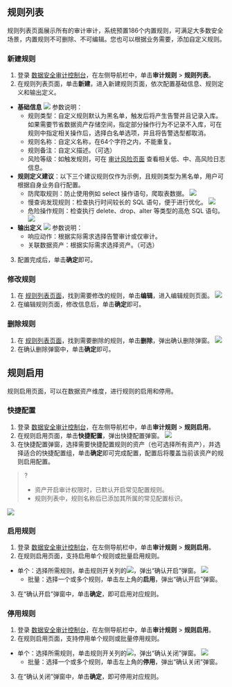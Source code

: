 ## 规则列表

规则列表页面展示所有的审计审计，系统预置186个内置规则，可满足大多数安全场景，内置规则不可删除、不可编辑。您也可以根据业务需要，添加自定义规则。

### 新建规则
1. 登录 [数据安全审计控制台](https://console.cloud.tencent.com/dsaudit)，在左侧导航栏中，单击**审计规则** > **规则列表**。
2. 在规则列表页面，单击**新建**，进入新建规则页面，依次配置基础信息、规则定义和输出定义。
  - **基础信息**
  ![](https://qcloudimg.tencent-cloud.cn/raw/0ab36b33a895f4d1f338e9dd64ae98f0.png)
	参数说明：
	 -  规则类型：自定义规则默认为黑名单，触发后将产生告警并且记录入库。如果需要节省数据资产存储空间，指定部分操作行为不记录不入库，可在规则中指定相关操作后，选择白名单选项，并且将告警选型都取消。
	 -  规则名称：自定义名称，在64个字符之内，不能重复。
	 -  规则备注：自定义描述。（可选）
	 -  风险等级：如触发规则，可在 [审计风险页面](https://console.cloud.tencent.com/dsaudit/risk) 查看相关低、中、高风险日志信息。
 - **规则定义建议**：以下三个建议规则仅作为示例，且规则类型为黑名单，用户可根据自身业务自行配置。
    - 防爬取规则：防止使用例如 select 操作语句，爬取表数据。
![](https://qcloudimg.tencent-cloud.cn/raw/e8d3aecc0f3d5b219672652e13b479b9.png)
    - 慢查询发现规则：检查执行时间较长的 SQL 语句，便于进行优化。
![](https://qcloudimg.tencent-cloud.cn/raw/f14fd32007f7ac0474378eaba1594735.png)
    - 危险操作规则：检查执行 delete、drop、alter 等类型的高危 SQL 语句。
![](https://qcloudimg.tencent-cloud.cn/raw/09ce916e44d709d35bd92318daccda86.png)
 - **输出定义**
 ![](https://qcloudimg.tencent-cloud.cn/raw/c1d74b1df3dbc6c51e4d362c5f417d03.png)
参数说明：
    - 响应动作：根据实际需求选择告警审计或仅审计。
    - 关联数据资产：根据实际需求选择资产。（可选）
3. 配置完成后，单击**确定**即可。

### 修改规则
1. 在 [规则列表页面](https://console.cloud.tencent.com/dsaudit/rule)，找到需要修改的规则，单击**编辑**，进入编辑规则页面。
![](https://qcloudimg.tencent-cloud.cn/raw/2921d6be83ef0b1d94bf81bbb8dbf99d.png)
2. 在编辑规则页面，修改信息后，单击**确定**即可。

### 删除规则
1. 在 [规则列表页面](https://console.cloud.tencent.com/dsaudit/rule)，找到需要删除的规则，单击**删除**，弹出确认删除弹窗。
![](https://qcloudimg.tencent-cloud.cn/raw/f1398c2863006059864e31d719bce717.png)
2. 在确认删除弹窗中，单击**确定**即可。

## 规则启用
规则启用页面，可以在数据资产维度，进行规则的启用和停用。

### 快捷配置
1. 登录 [数据安全审计控制台](https://console.cloud.tencent.com/dsaudit)，在左侧导航栏中，单击**审计规则** > **规则启用**。
2. 在规则启用页面，单击**快捷配置**，弹出快捷配置弹窗。
![](https://qcloudimg.tencent-cloud.cn/raw/6fbc12369067b3f5e43d5186213df319.png)
3. 在快捷配置弹窗，选择需要快捷配置规则的资产（也可选择所有资产），并选择适合的快捷配置组，单击**确定**即可完成配置，配置后将覆盖当前该资产的规则启用配置。
>?
>- 资产开启审计权限时，已默认开启常见配置规则。
>- 规则列表中，规则名称后已添加其所属的常见配置标识。
>
![](https://qcloudimg.tencent-cloud.cn/raw/01f42b9d34c95db7527bf9d30d7728ad.png)

### 启用规则
1. 登录 [数据安全审计控制台](https://console.cloud.tencent.com/dsaudit)，在左侧导航栏中，单击**审计规则** > **规则启用**。
2. 在规则启用页面，支持启用单个规则或批量启用规则。
  - 单个：选择所需规则，单击规则开关列的![](https://qcloudimg.tencent-cloud.cn/raw/3b7163017788dc75b264f5c1005f7f3b.png)，弹出“确认开启”弹窗。
  ![](https://qcloudimg.tencent-cloud.cn/raw/7dfc76e1f17468117f43459c317a2cab.png)
	 - 批量：选择一个或多个规则，单击左上角的**启用**，弹出“确认开启”弹窗。
3. 在“确认开启”弹窗中，单击**确定**，即可启用对应规则。

### 停用规则
1. 登录 [数据安全审计控制台](https://console.cloud.tencent.com/dsaudit)，在左侧导航栏中，单击**审计规则** > **规则启用**。
2. 在规则启用页面，支持停用单个规则或批量停用规则。
  - 单个：选择所需规则，单击规则开关列的![](https://qcloudimg.tencent-cloud.cn/raw/5390d3cf86dc393417e55254bcf91200.png)，弹出“确认关闭”弹窗。
  ![](https://qcloudimg.tencent-cloud.cn/raw/7dfc76e1f17468117f43459c317a2cab.png)
	 - 批量：选择一个或多个规则，单击左上角的**停用**，弹出“确认关闭”弹窗。
3. 在“确认关闭”弹窗中，单击**确定**，即可停用对应规则。

